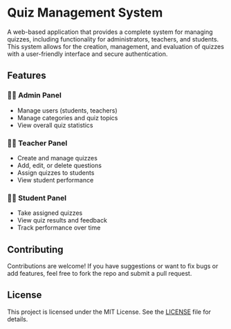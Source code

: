 

# Quiz Management System

A web-based application that provides a complete system for managing quizzes, including functionality for administrators, teachers, and students. This system allows for the creation, management, and evaluation of quizzes with a user-friendly interface and secure authentication.

## Features

### 🧑‍💼 Admin Panel
- Manage users (students, teachers)
- Manage categories and quiz topics
- View overall quiz statistics

### 👨‍🏫 Teacher Panel
- Create and manage quizzes
- Add, edit, or delete questions
- Assign quizzes to students
- View student performance

### 👨‍🎓 Student Panel
- Take assigned quizzes
- View quiz results and feedback
- Track performance over time


## Contributing

Contributions are welcome! If you have suggestions or want to fix bugs or add features, feel free to fork the repo and submit a pull request.

## License

This project is licensed under the MIT License. See the [LICENSE](LICENSE) file for details.

